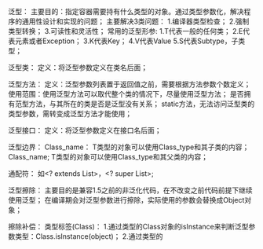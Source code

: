 泛型：
    主要目的：指定容器需要持有什么类型的对象。通过类型参数化，解决程序的通用性设计和实现的问题； 
    主要解决3类问题： 
        1.编译器类型检查；
        2.强制类型转换；
        3.可读性和灵活性；
    常用的泛型形参:
        1.T代表一般的任何类；
        2.E代表元素或者Exception；
        3.K代表Key；
        4.V代表Value
        5.S代表Subtype，子类型；

泛型类：
    定义：将泛型参数定义在类名后面；

泛型方法：
    定义：泛型参数列表置于返回值之前，需要根据方法参数个数定义；
    使用范围：使用泛型方法可以取代整个类的情况下，尽量使用泛型方法；
    是否拥有范型方法，与其所在的类是否是泛型没有关系；
    static方法，无法访问泛型类的类型参数，需转变成泛型方法才能使用；

泛型接口：
    定义：将泛型参数定义在接口名后面；

泛型边界：
    Class_name<T extends Class_type>：
        T类型的对象可以使用Class_type和其子类的内容；
    Class_name<T super Class_type>;
        T类型的对象可以使用Class_type和其父类的内容；

通配符：
    如<? extends List>，<? super List>;

泛型擦除：
    主要目的是兼容1.5之前的非泛化代码，在不改变之前代码前提下继续使用泛型；
    在编译期会对泛型参数进行擦除，实际使用的参数会替换成Object对象；

擦除补偿：
    类型标签(Class<T>)：
        1.通过类型的Class对象的isInstance来判断泛型参数类型：Class<T>.isInstance(object)；
        2.通过类型的



    
    
